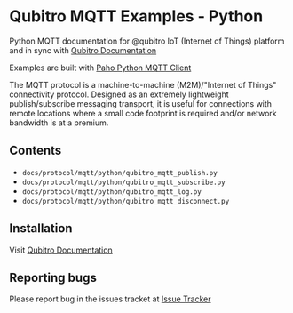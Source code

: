 Qubitro MQTT Examples - Python
================================

Python MQTT documentation for @qubitro IoT (Internet of Things) platform and in sync with [Qubitro Documentation](docs.qubitro.com)

Examples are built with [Paho Python MQTT Client](https://github.com/eclipse/paho.mqtt.python)

The MQTT protocol is a machine-to-machine (M2M)/"Internet of Things" connectivity protocol. Designed as an extremely lightweight publish/subscribe messaging transport, it is useful for connections with remote locations where a small code footprint is required and/or network bandwidth is at a premium.

Contents
--------

* `docs/protocol/mqtt/python/qubitro_mqtt_publish.py`
* `docs/protocol/mqtt/python/qubitro_mqtt_subscribe.py`
* `docs/protocol/mqtt/python/qubitro_mqtt_log.py`
* `docs/protocol/mqtt/python/qubitro_mqtt_disconnect.py`

Installation
------------

Visit [Qubitro Documentation](https://docs.qubitro.com/client-guides/setup-device/python)

Reporting bugs
------------

Please report bug in the issues tracket at [Issue Tracker](https://github.com/qubitro/qubitro-examples/issues)